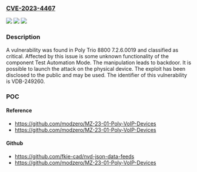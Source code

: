 ### [CVE-2023-4467](https://cve.mitre.org/cgi-bin/cvename.cgi?name=CVE-2023-4467)
![](https://img.shields.io/static/v1?label=Product&message=Trio%208800&color=blue)
![](https://img.shields.io/static/v1?label=Version&message=%3D%207.2.6.0019%20&color=brighgreen)
![](https://img.shields.io/static/v1?label=Vulnerability&message=CWE-912%20Backdoor&color=brighgreen)

### Description

A vulnerability was found in Poly Trio 8800 7.2.6.0019 and classified as critical. Affected by this issue is some unknown functionality of the component Test Automation Mode. The manipulation leads to backdoor. It is possible to launch the attack on the physical device. The exploit has been disclosed to the public and may be used. The identifier of this vulnerability is VDB-249260.

### POC

#### Reference
- https://github.com/modzero/MZ-23-01-Poly-VoIP-Devices
- https://github.com/modzero/MZ-23-01-Poly-VoIP-Devices

#### Github
- https://github.com/fkie-cad/nvd-json-data-feeds
- https://github.com/modzero/MZ-23-01-Poly-VoIP-Devices

